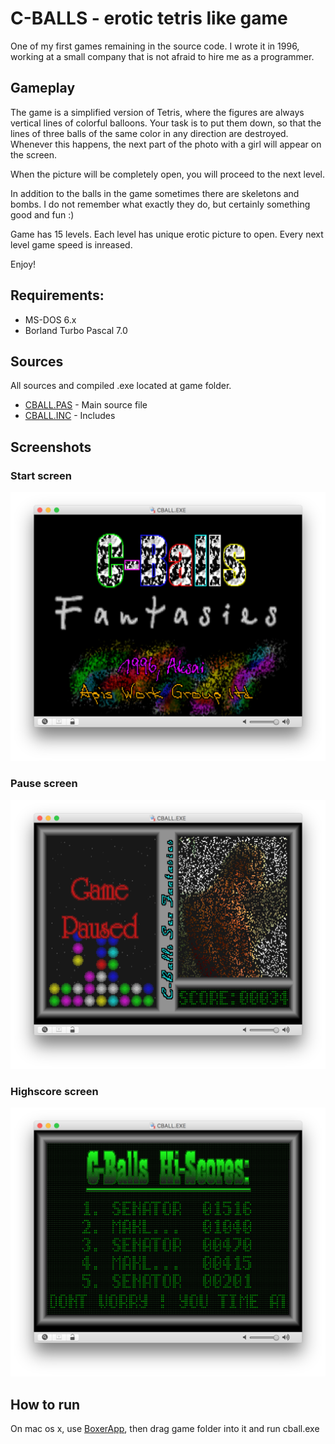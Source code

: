 C-BALLS - erotic tetris like game
=======

One of my first games remaining in the source code. I wrote it in 1996, working at a small company that is not afraid to hire me as a programmer.

## Gameplay

The game is a simplified version of Tetris, where the figures are always vertical lines of colorful balloons. Your task is to put them down, so that the lines of three balls of the same color in any direction are destroyed. Whenever this happens, the next part of the photo with a girl will appear on the screen.

When the picture will be completely open, you will proceed to the next level.

In addition to the balls in the game sometimes there are skeletons and bombs. I do not remember what exactly they do, but certainly something good and fun :)

Game has 15 levels. Each level has unique erotic picture to open. Every next level game speed is inreased.

Enjoy!

## Requirements:

- MS-DOS 6.x
- Borland Turbo Pascal 7.0

## Sources

All sources and compiled .exe located at game folder.

- [CBALL.PAS](https://github.com/panki/cballs-game/blob/master/game/CBALL.PAS) - Main source file
- [CBALL.INC](https://github.com/panki/cballs-game/blob/master/game/CBALL.INC) - Includes

## Screenshots

### Start screen

![Start screen](/screens/cballs-start-screen.png?raw=true)

### Pause screen

![Pause screen](/screens/cballs-pause-screen.png?raw=true)

### Highscore screen

![Highscore screen](/screens/cballs-highscore-screen.png?raw=true)

## How to run

On mac os x, use [BoxerApp](http://boxerapp.com/), then drag game folder into it and run cball.exe